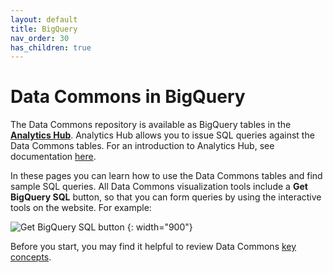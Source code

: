 ```yaml
---
layout: default
title: BigQuery
nav_order: 30
has_children: true
---
```


# Data Commons in BigQuery

The Data Commons repository is available as BigQuery tables in the **[Analytics Hub](https://console.cloud.google.com/bigquery/analytics-hub/exchanges(analyticshub:projects/841968438789/locations/us/dataExchanges/data_commons_17d0b72b0b2/listings/data_commons_1803e67fbc9))**. Analytics Hub allows you to issue SQL queries against the Data Commons tables. For an introduction to Analytics Hub, see documentation [here](https://cloud.google.com/bigquery/docs/analytics-hub-introduction). 

In these pages you can learn how to use the Data Commons tables and find sample SQL queries. All Data Commons visualization tools include a **Get BigQuery SQL** button, so that you can form queries by using the interactive tools on the website. For example:

![Get BigQuery SQL button]({{site.url}}/assets/images/dc/bq1.png) {: width="900"}

Before you start, you may find it helpful to review Data Commons [key concepts](/data_model.html).